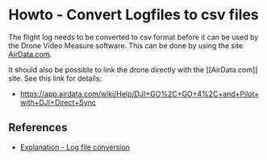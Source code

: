 # Howto - Convert Logfiles to csv files
The flight log needs to be converted to csv format before it can be used by the Drone Video Measure software. This can be done by using the site [AirData.com](https://AirData.com). 

It should also be possible to link the drone directly with the [[AirData.com]] site. See this link for details: 
- https://app.airdata.com/wiki/Help/DJI+GO%2C+GO+4%2C+and+Pilot+with+DJI+Direct+Sync

## References
- [Explanation - Log file conversion](Explanation-LogfileConversion)

